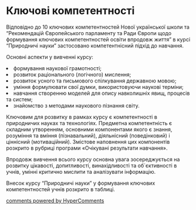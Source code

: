 <div id="hypercomments_widget" class="js-hypercomments-widget invisible"></div>

Ключові компетентності
=============================================

<p>Відповідно до 10 ключових компетентностей Нової української школи та “Рекомендацій Європейського парламенту та Ради Європи щодо формування ключових компетентностей освіти впродовж життя” в курсі “Природничі науки” застосовано компетентнісний підхід до навчання.</p> 
<p>Основні аспекти у вивченні курсу:</p>
<p>
<li>формування наукової грамотності;</li>
<li>розвиток раціонального (логічного) мислення;</li>
<li>розвиток усного та письмового спілкування державною мовою;</li>
<li>уміння формулювати свої думки, використовуючи наукові терміни;</li>
<li>навчання створенню моделей для опису навколишніх явищ, процесів та систем;</li>
<li>знайомство з методами наукового пізнання світу.</li>
</p>
<p>Ключовим для розвитку в рамках курсу є компетентності в природничих науках та технологіях. Предметна компетентність є складним утворенням, основними компонентами якого є знання, розуміння та вміння (пізнавальний), діяльнісний (поведінковий) і ціннісний (мотиваційний). Змістове наповнення цих компонентів розкрито в рубриці програми «Очікувані результати навчання».</p>
<p>Впродовж вивчення всього курсу основна увага зосереджується на розвитку цікавості, допитливості, винахідливості та об`єктивності в учнів, умінні критично мислити та аналізувати інформацію.</p>
<p>Внесок курсу “Природничі науки” у формування ключових компетентностей учнів розкрито в таблиці.</p>


<div class="js-hypercomments-container">
<a href="http://hypercomments.com" class="hc-link" title="comments widget">comments powered by HyperComments</a>
</div>